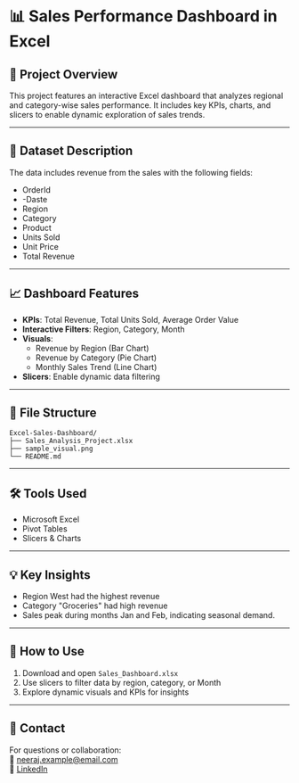 # 📊 Sales Performance Dashboard in Excel

## 📌 Project Overview
This project features an interactive Excel dashboard that analyzes regional and category-wise sales performance. It includes key KPIs, charts, and slicers to enable dynamic exploration of sales trends.

---

## 📂 Dataset Description
The data includes revenue from the sales with the following fields:
- OrderId
- -Daste
- Region
- Category
- Product
- Units Sold
- Unit Price
- Total Revenue

---

## 📈 Dashboard Features
- **KPIs**: Total Revenue, Total Units Sold, Average Order Value
- **Interactive Filters**: Region, Category, Month
- **Visuals**: 
  - Revenue by Region (Bar Chart)
  - Revenue by Category (Pie Chart)
  - Monthly Sales Trend (Line Chart)
- **Slicers**: Enable dynamic data filtering

---

## 📁 File Structure

```
Excel-Sales-Dashboard/
├── Sales_Analysis_Project.xlsx
├── sample_visual.png
└── README.md
```

---

## 🛠️ Tools Used
- Microsoft Excel
- Pivot Tables
- Slicers & Charts

---

## 💡 Key Insights
- Region West had the highest revenue
- Category "Groceries" had high revenue
- Sales peak during months Jan and Feb, indicating seasonal demand.

---

## 🧠 How to Use
1. Download and open `Sales_Dashboard.xlsx`
2. Use slicers to filter data by region, category, or Month
3. Explore dynamic visuals and KPIs for insights

---

## 🔗 Contact
For questions or collaboration:  
📧 neeraj.example@email.com  
🔗 [LinkedIn](https://www.linkedin.com/in/your-profile)
